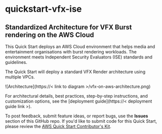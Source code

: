 # quickstart-vfx-ise
## Standardized Architecture for VFX Burst rendering on the AWS Cloud

This Quick Start deploys an AWS Cloud environment that helps media and entertainment organisations with burst rendering workloads. The environment meets Independent Security Evaluators (ISE) standards and guidelines.

The Quick Start will deploy a standard VFX Render architecture using multiple VPCs.

![Architecture](https://< link to diagram >/vfx-on-aws-architecture.png)

For architectural details, best practices, step-by-step instructions, and customization options, see the 
[deployment guide](https://< deployment guide link >).

To post feedback, submit feature ideas, or report bugs, use the **Issues** section of this GitHub repo.
If you'd like to submit code for this Quick Start, please review the [AWS Quick Start Contributor's Kit](https://aws-quickstart.github.io/).
